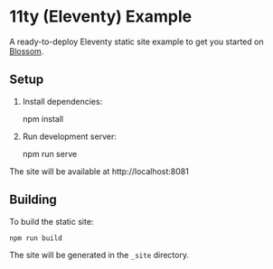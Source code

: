 # 11ty (Eleventy) Example

A ready-to-deploy Eleventy static site example to get you started on [Blossom](https://blossom-cloud.com).

## Setup

1. Install dependencies:

    npm install

2. Run development server:

    npm run serve

The site will be available at http://localhost:8081

## Building

To build the static site:

    npm run build

The site will be generated in the `_site` directory.
